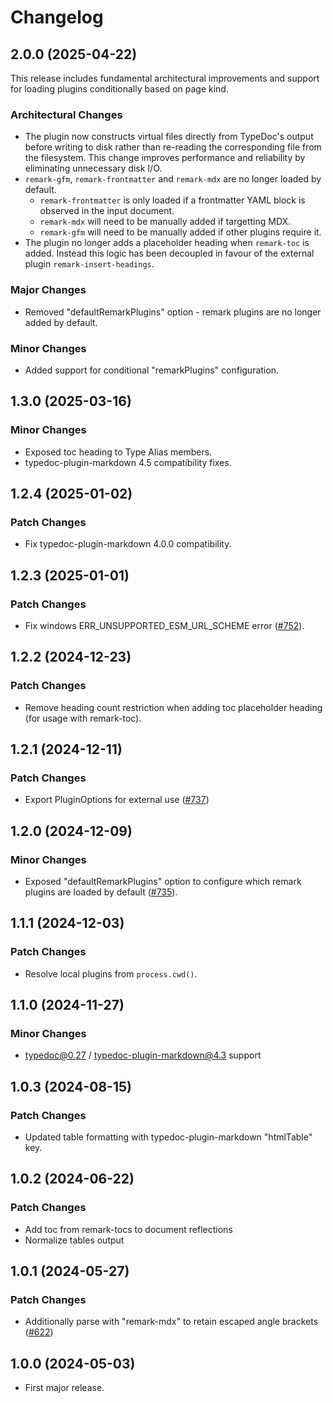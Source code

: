 # Changelog

## 2.0.0 (2025-04-22)

This release includes fundamental architectural improvements and support for loading plugins conditionally based on page kind.

### Architectural Changes

- The plugin now constructs virtual files directly from TypeDoc's output before writing to disk rather than re-reading the corresponding file from the filesystem. This change improves performance and reliability by eliminating unnecessary disk I/O.
- `remark-gfm`, `remark-frontmatter` and `remark-mdx` are no longer loaded by default.
  - `remark-frontmatter` is only loaded if a frontmatter YAML block is observed in the input document.
  - `remark-mdx` will need to be manually added if targetting MDX.
  - `remark-gfm` will need to be manually added if other plugins require it.
- The plugin no longer adds a placeholder heading when `remark-toc` is added. Instead this logic has been decoupled in favour of the external plugin `remark-insert-headings`.

### Major Changes

- Removed "defaultRemarkPlugins" option - remark plugins are no longer added by default.

### Minor Changes

- Added support for conditional "remarkPlugins" configuration.

## 1.3.0 (2025-03-16)

### Minor Changes

- Exposed toc heading to Type Alias members.
- typedoc-plugin-markdown 4.5 compatibility fixes.

## 1.2.4 (2025-01-02)

### Patch Changes

- Fix typedoc-plugin-markdown 4.0.0 compatibility.

## 1.2.3 (2025-01-01)

### Patch Changes

- Fix windows ERR_UNSUPPORTED_ESM_URL_SCHEME error ([#752](https://github.com/typedoc2md/typedoc-plugin-markdown/issues/752)).

## 1.2.2 (2024-12-23)

### Patch Changes

- Remove heading count restriction when adding toc placeholder heading (for usage with remark-toc).

## 1.2.1 (2024-12-11)

### Patch Changes

- Export PluginOptions for external use ([#737](https://github.com/typedoc2md/typedoc-plugin-markdown/issues/737))

## 1.2.0 (2024-12-09)

### Minor Changes

- Exposed "defaultRemarkPlugins" option to configure which remark plugins are loaded by default ([#735](https://github.com/typedoc2md/typedoc-plugin-markdown/issues/735)).

## 1.1.1 (2024-12-03)

### Patch Changes

- Resolve local plugins from `process.cwd()`.

## 1.1.0 (2024-11-27)

### Minor Changes

- typedoc@0.27 / typedoc-plugin-markdown@4.3 support

## 1.0.3 (2024-08-15)

### Patch Changes

- Updated table formatting with typedoc-plugin-markdown "htmlTable" key.

## 1.0.2 (2024-06-22)

### Patch Changes

- Add toc from remark-tocs to document reflections
- Normalize tables output

## 1.0.1 (2024-05-27)

### Patch Changes

- Additionally parse with "remark-mdx" to retain escaped angle brackets ([#622](https://github.com/typedoc2md/typedoc-plugin-markdown/issues/622))

## 1.0.0 (2024-05-03)

- First major release.
